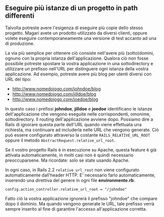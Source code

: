 ## Eseguire più istanze di un progetto in path differenti

Talvolta potreste avere l'esigenza di eseguire più copie dello stesso progetto. Magari avete un prodotto utilizzato da diversi clienti, oppure volete eseguire contemporaneamente una versione di test accanto ad una di produzione.

La via più semplice per ottenere ciò consiste nell'avere più (sotto)domini, ognuno con la propria istanza dell'applicazione. Qualora ciò non fosse possibile potreste spostare la vostra applicazione in una sottodirectory e utilizzare un prefisso nell'URL per distinguere ogni istanza della vostra applicazione. Ad esempio, potreste avere più blog per utenti diversi con URL del tipo:

* http://www.nomedojogo.com/johndoe/blog
* http://www.nomedojogo.com/jilldoe/blog
* http://www.nomedojogo.com/joedoe/blog

In questo caso i prefissi **johndoe**, **jilldoe** e **joedoe** identificano le istanze dell'applicazione che vengono eseguite nelle corrispondenti, omonime, sottodirectory. Il routing dell'applicazione avviene dopo. Possiamo dire a Rails di ignorare questa parte dell'URL quando viene effettuata una richiesta, ma continuare ad includerla nelle URL che vengono generate. Ciò può essere configurato attraverso la costante `RAILS_RELATIVE_URL_ROOT` oppure il metodo `AbstractRequest.relative_url_root`.

Se il vostro progetto Rails è in esecuzione su Apache, questa feature è già attivata automaticamente, in molti casi non è quindi necessario preoccuparsene. Ma ricordate: solo se state usando Apache.

In ogni caso, in Rails 2.2 `relative_url_root` non viene configurato automaticamente dall'header HTTP. E' necessario farlo automaticamente, inserendo una direttiva del genere in ogni file **environmente.rb**:

	config.action_controller.relative_url_root = "/johndoe"

Fatto ciò la vostra applicazione ignorerà il prefisso "johndoe" che compare dopo il dominio. Ma quando vengono generate le URL, tale prefisso verrà sempre inserito al fine di garantire l'accesso all'applicazione corretta.
